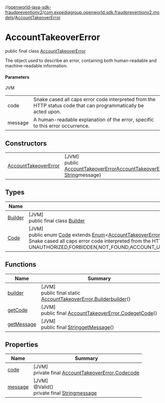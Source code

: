 //[openworld-java-sdk-fraudpreventionv2](../../../index.md)/[com.expediagroup.openworld.sdk.fraudpreventionv2.models](../index.md)/[AccountTakeoverError](index.md)

# AccountTakeoverError

public final class [AccountTakeoverError](index.md)

The object used to describe an error, containing both human-readable and machine-readable information.

#### Parameters

JVM

| | |
|---|---|
| code | Snake cased all caps error code interpreted from the HTTP status code that can programmatically be acted upon. |
| message | A human-readable explanation of the error, specific to this error occurrence. |

## Constructors

| | |
|---|---|
| [AccountTakeoverError](-account-takeover-error.md) | [JVM]<br>public [AccountTakeoverError](index.md)[AccountTakeoverError](-account-takeover-error.md)([AccountTakeoverError.Code](-code/index.md)code, [String](https://docs.oracle.com/javase/8/docs/api/java/lang/String.html)message) |

## Types

| Name | Summary |
|---|---|
| [Builder](-builder/index.md) | [JVM]<br>public final class [Builder](-builder/index.md) |
| [Code](-code/index.md) | [JVM]<br>public enum [Code](-code/index.md) extends [Enum](https://docs.oracle.com/javase/8/docs/api/java/lang/Enum.html)&lt;[AccountTakeoverError.Code](-code/index.md)&gt;<br>Snake cased all caps error code interpreted from the HTTP status code that can programmatically be acted upon. Values: UNAUTHORIZED,FORBIDDEN,NOT_FOUND,ACCOUNT_UPDATE_NOT_FOUND,TOO_MANY_REQUESTS,INTERNAL_SERVER_ERROR,BAD_GATEWAY,RETRYABLE_ACCOUNT_SCREEN_FAILURE,RETRYABLE_ACCOUNT_UPDATE_FAILURE,GATEWAY_TIMEOUT,BAD_REQUEST |

## Functions

| Name | Summary |
|---|---|
| [builder](builder.md) | [JVM]<br>public final static [AccountTakeoverError.Builder](-builder/index.md)[builder](builder.md)() |
| [getCode](get-code.md) | [JVM]<br>public final [AccountTakeoverError.Code](-code/index.md)[getCode](get-code.md)() |
| [getMessage](get-message.md) | [JVM]<br>public final [String](https://docs.oracle.com/javase/8/docs/api/java/lang/String.html)[getMessage](get-message.md)() |

## Properties

| Name | Summary |
|---|---|
| [code](index.md#-158343656%2FProperties%2F-1883119931) | [JVM]<br>private final [AccountTakeoverError.Code](-code/index.md)[code](index.md#-158343656%2FProperties%2F-1883119931) |
| [message](index.md#-478341906%2FProperties%2F-1883119931) | [JVM]<br>@Valid()<br>private final [String](https://docs.oracle.com/javase/8/docs/api/java/lang/String.html)[message](index.md#-478341906%2FProperties%2F-1883119931) |

